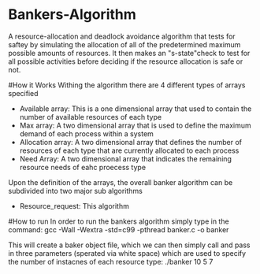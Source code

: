 # Bankers-Algorithm
A resource-allocation and deadlock avoidance algorithm that tests for saftey by simulating the allocation of all of the predetermined maximum possible amounts of resources. It then makes an "s-state"check to test for all possible activities before deciding if the resource allocation is safe or not.

#How it Works
Withing the algorithm there are 4 different types of arrays specified
- Available array: This is a one dimensional array that used to contain the number of available resources of each type
- Max array: A two dimensional array that is used to define the maximum demand of each process within a system
- Allocation array: A two dimensional array that defines the number of resources of each type that are currently allocated to each process
- Need Array: A two dimensional array that indicates the remaining resource needs of eahc proecess type

Upon the definition of the arrays, the overall banker algorithm can be subdivided into two major sub algorithms
- Resource_request: This algorithm

#How to run
In order to run the bankers algorithm simply type in the command: gcc -Wall -Wextra -std=c99 -pthread banker.c -o banker

This will create a baker object file, which we can then simply call and pass in three parameters (sperated via white space) which are used to specify the number of instacnes of each resource type: ./banker 10 5 7


